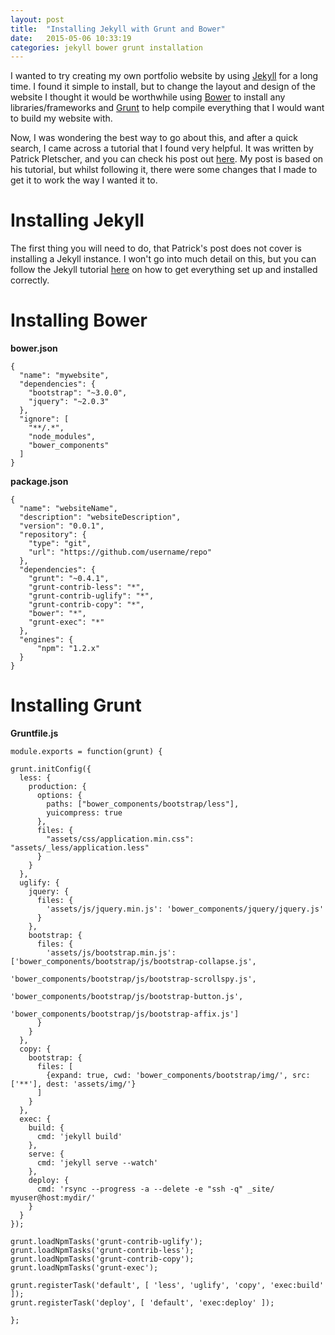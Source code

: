 ```yaml
---
layout: post
title:  "Installing Jekyll with Grunt and Bower"
date:   2015-05-06 10:33:19
categories: jekyll bower grunt installation
---
```

I wanted to try creating my own portfolio website by using [Jekyll](http://jekyllrb.com/) for a long time. I found it simple to install, but to change the layout and design of the website I thought it would be worthwhile using [Bower](http://bower.io/) to install any libraries/frameworks and [Grunt](http://gruntjs.com/) to help compile everything that I would want to build my website with.

Now, I was wondering the best way to go about this, and after a quick search, I came across a tutorial that I found very helpful. It was written by Patrick Pletscher, and you can check his post out [here](http://www.pletscher.org/blog/2013/05/27/website.html). My post is based on his tutorial, but whilst following it, there were some changes that I made to get it to work the way I wanted it to.

# Installing Jekyll

The first thing you will need to do, that Patrick's post does not cover is installing a Jekyll instance. I won't go into much detail on this, but you can follow the Jekyll tutorial [here](http://jekyllrb.com/docs/installation/) on how to get everything set up and installed correctly. 

# Installing Bower

**bower.json**

    {
      "name": "mywebsite",
      "dependencies": {
        "bootstrap": "~3.0.0",
        "jquery": "~2.0.3"
      },
      "ignore": [
        "**/.*",
        "node_modules",
        "bower_components"
      ]
    }

**package.json**

    {
      "name": "websiteName",
      "description": "websiteDescription",
      "version": "0.0.1",
      "repository": {
        "type": "git",
        "url": "https://github.com/username/repo"
      },
      "dependencies": {
        "grunt": "~0.4.1",
        "grunt-contrib-less": "*",
        "grunt-contrib-uglify": "*",
        "grunt-contrib-copy": "*",
        "bower": "*",
        "grunt-exec": "*"
      },
      "engines": {
          "npm": "1.2.x"
      }
    }

# Installing Grunt

**Gruntfile.js**

    module.exports = function(grunt) {
      
    grunt.initConfig({
      less: {
        production: {
          options: {
            paths: ["bower_components/bootstrap/less"],
            yuicompress: true
          },
          files: {
            "assets/css/application.min.css": "assets/_less/application.less"
          }
        }
      },
      uglify: {
        jquery: {
          files: {
            'assets/js/jquery.min.js': 'bower_components/jquery/jquery.js'
          }
        },
        bootstrap: {
          files: {
            'assets/js/bootstrap.min.js': ['bower_components/bootstrap/js/bootstrap-collapse.js',
                                           'bower_components/bootstrap/js/bootstrap-scrollspy.js',
                                           'bower_components/bootstrap/js/bootstrap-button.js',
                                           'bower_components/bootstrap/js/bootstrap-affix.js']
          }
        }
      },
      copy: {
        bootstrap: {
          files: [
            {expand: true, cwd: 'bower_components/bootstrap/img/', src: ['**'], dest: 'assets/img/'}
          ]
        }
      },
      exec: {
        build: {
          cmd: 'jekyll build'
        },
        serve: {
          cmd: 'jekyll serve --watch'
        },
        deploy: {
          cmd: 'rsync --progress -a --delete -e "ssh -q" _site/ myuser@host:mydir/'
        }
      }
    });

    grunt.loadNpmTasks('grunt-contrib-uglify');
    grunt.loadNpmTasks('grunt-contrib-less');
    grunt.loadNpmTasks('grunt-contrib-copy');
    grunt.loadNpmTasks('grunt-exec');

    grunt.registerTask('default', [ 'less', 'uglify', 'copy', 'exec:build' ]);
    grunt.registerTask('deploy', [ 'default', 'exec:deploy' ]);

    };
